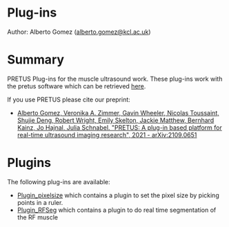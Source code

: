 # Plug-ins

Author: Alberto Gomez (alberto.gomez@kcl.ac.uk)

# Summary
PRETUS Plug-ins for the muscle ultrasound work. These plug-ins work with the pretus software which can be retrieved  [here](https://github.com/gomezalberto/pretus).

If you use PRETUS please cite our preprint:

* [Alberto Gomez, Veronika A. Zimmer, Gavin Wheeler, Nicolas Toussaint, Shujie Deng, Robert Wright, Emily Skelton, Jackie Matthew, Bernhard Kainz, Jo Hajnal, Julia Schnabel. "PRETUS: A plug-in based platform for real-time ultrasound imaging research", 2021 - arXiv:2109.0651](https://arxiv.org/abs/2109.06519)

# Plugins

The following plug-ins are available:

* [Plugin_pixelsize](Plugin_pixelsize) which contains a plugin to set the pixel size by picking points in a ruler.
* [Plugin_RFSeg](Plugin_RFSeg) which contains a plugin to do real time segmentation of the RF muscle



